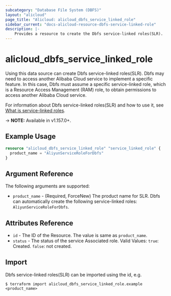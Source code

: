```yaml
---
subcategory: "Database File System (DBFS)"
layout: "alicloud"
page_title: "Alicloud: alicloud_dbfs_service_linked_role"
sidebar_current: "docs-alicloud-resource-dbfs-service-linked-role"
description: |-
    Provides a resource to create the Dbfs service-linked roles(SLR).
---
```


# alicloud\_dbfs\_service\_linked\_role

Using this data source can create Dbfs service-linked roles(SLR). Dbfs may need to access another Alibaba Cloud service to implement a specific feature. In this case, Dbfs must assume a specific service-linked role, which is a Resource Access Management (RAM) role, to obtain permissions to access another Alibaba Cloud service. 

For information about Dbfs service-linked roles(SLR) and how to use it, see [What is service-linked roles](https://www.alibabacloud.com/help/doc-detail/181425.htm).

-> **NOTE:** Available in v1.157.0+.


## Example Usage

```terraform
resource "alicloud_dbfs_service_linked_role" "service_linked_role" {
  product_name = "AliyunServiceRoleForDbfs"
}
```

## Argument Reference

The following arguments are supported:

* `product_name` - (Required, ForceNew) The product name for SLR. Dbfs can automatically create the following service-linked roles: `AliyunServiceRoleForDbfs`.

## Attributes Reference

* `id` - The ID of the Resource. The value is same as `product_name`.
* `status` - The status of the service Associated role. Valid Values: `true`: Created. `false`: not created.

## Import

Dbfs service-linked roles(SLR) can be imported using the id, e.g.

```
$ terraform import alicloud_dbfs_service_linked_role.example <product_name>
```

